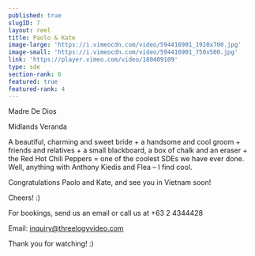 ```yaml
---
published: true
slugID: 7
layout: reel
title: Paolo & Kate
image-large: 'https://i.vimeocdn.com/video/594416901_1920x700.jpg'
image-small: 'https://i.vimeocdn.com/video/594416901_750x500.jpg'
link: 'https://player.vimeo.com/video/180409109'
type: sde
section-rank: 6
featured: true
featured-rank: 4
---
```

Madre De Dios

Midlands Veranda

A beautiful, charming and sweet bride + a handsome and cool groom + friends and relatives + a small blackboard, a box of chalk and an eraser + the Red Hot Chili Peppers = one of the coolest SDEs we have ever done. Well, anything with Anthony Kiedis and Flea – I find cool.

Congratulations Paolo and Kate, and see you in Vietnam soon!

Cheers! :)

For bookings, send us an email or call us at +63 2 4344428

Email: inquiry@threelogyvideo.com

Thank you for watching! :)
